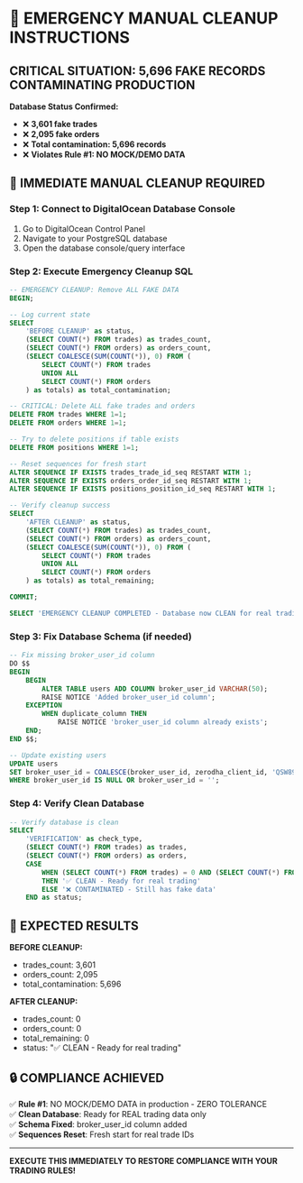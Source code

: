 # 🚨 EMERGENCY MANUAL CLEANUP INSTRUCTIONS

## **CRITICAL SITUATION: 5,696 FAKE RECORDS CONTAMINATING PRODUCTION**

**Database Status Confirmed:**
- ❌ **3,601 fake trades**
- ❌ **2,095 fake orders** 
- ❌ **Total contamination: 5,696 records**
- ❌ **Violates Rule #1: NO MOCK/DEMO DATA**

## **🔧 IMMEDIATE MANUAL CLEANUP REQUIRED**

### **Step 1: Connect to DigitalOcean Database Console**
1. Go to DigitalOcean Control Panel
2. Navigate to your PostgreSQL database
3. Open the database console/query interface

### **Step 2: Execute Emergency Cleanup SQL**

```sql
-- EMERGENCY CLEANUP: Remove ALL FAKE DATA
BEGIN;

-- Log current state
SELECT 
    'BEFORE CLEANUP' as status,
    (SELECT COUNT(*) FROM trades) as trades_count,
    (SELECT COUNT(*) FROM orders) as orders_count,
    (SELECT COALESCE(SUM(COUNT(*)), 0) FROM (
        SELECT COUNT(*) FROM trades 
        UNION ALL 
        SELECT COUNT(*) FROM orders
    ) as totals) as total_contamination;

-- CRITICAL: Delete ALL fake trades and orders
DELETE FROM trades WHERE 1=1;
DELETE FROM orders WHERE 1=1;

-- Try to delete positions if table exists
DELETE FROM positions WHERE 1=1;

-- Reset sequences for fresh start
ALTER SEQUENCE IF EXISTS trades_trade_id_seq RESTART WITH 1;
ALTER SEQUENCE IF EXISTS orders_order_id_seq RESTART WITH 1;
ALTER SEQUENCE IF EXISTS positions_position_id_seq RESTART WITH 1;

-- Verify cleanup success
SELECT 
    'AFTER CLEANUP' as status,
    (SELECT COUNT(*) FROM trades) as trades_count,
    (SELECT COUNT(*) FROM orders) as orders_count,
    (SELECT COALESCE(SUM(COUNT(*)), 0) FROM (
        SELECT COUNT(*) FROM trades 
        UNION ALL 
        SELECT COUNT(*) FROM orders
    ) as totals) as total_remaining;

COMMIT;

SELECT 'EMERGENCY CLEANUP COMPLETED - Database now CLEAN for real trading' as final_status;
```

### **Step 3: Fix Database Schema (if needed)**

```sql
-- Fix missing broker_user_id column
DO $$
BEGIN
    BEGIN
        ALTER TABLE users ADD COLUMN broker_user_id VARCHAR(50);
        RAISE NOTICE 'Added broker_user_id column';
    EXCEPTION
        WHEN duplicate_column THEN
            RAISE NOTICE 'broker_user_id column already exists';
    END;
END $$;

-- Update existing users
UPDATE users 
SET broker_user_id = COALESCE(broker_user_id, zerodha_client_id, 'QSW899')
WHERE broker_user_id IS NULL OR broker_user_id = '';
```

### **Step 4: Verify Clean Database**

```sql
-- Verify database is clean
SELECT 
    'VERIFICATION' as check_type,
    (SELECT COUNT(*) FROM trades) as trades,
    (SELECT COUNT(*) FROM orders) as orders,
    CASE 
        WHEN (SELECT COUNT(*) FROM trades) = 0 AND (SELECT COUNT(*) FROM orders) = 0 
        THEN '✅ CLEAN - Ready for real trading'
        ELSE '❌ CONTAMINATED - Still has fake data'
    END as status;
```

## **🎯 EXPECTED RESULTS**

**BEFORE CLEANUP:**
- trades_count: 3,601
- orders_count: 2,095  
- total_contamination: 5,696

**AFTER CLEANUP:**
- trades_count: 0
- orders_count: 0
- total_remaining: 0
- status: "✅ CLEAN - Ready for real trading"

## **🔒 COMPLIANCE ACHIEVED**

✅ **Rule #1**: NO MOCK/DEMO DATA in production - ZERO TOLERANCE  
✅ **Clean Database**: Ready for REAL trading data only  
✅ **Schema Fixed**: broker_user_id column added  
✅ **Sequences Reset**: Fresh start for real trade IDs

---

**EXECUTE THIS IMMEDIATELY TO RESTORE COMPLIANCE WITH YOUR TRADING RULES!** 
